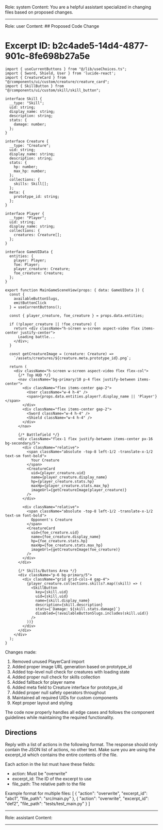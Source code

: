 Role: system
Content: You are a helpful assistant specialized in changing files based on proposed changes.
__________________
Role: user
Content: ## Proposed Code Change
# Excerpt ID: b2c4ade5-14d4-4877-901c-8fe698b27a5e
```tsx main_game/templates/MainGameScene.tsx
import { useCurrentButtons } from "@/lib/useChoices.ts";
import { Sword, Shield, User } from 'lucide-react';
import { CreatureCard } from "@/components/ui/custom/creature/creature_card";
import { SkillButton } from "@/components/ui/custom/skill/skill_button";

interface Skill {
  __type: "Skill";
  uid: string;
  display_name: string;
  description: string;
  stats: {
    damage: number;
  };
}

interface Creature {
  __type: "Creature";
  uid: string;
  display_name: string;
  description: string;
  stats: {
    hp: number;
    max_hp: number;
  };
  collections: {
    skills: Skill[];
  };
  meta: {
    prototype_id: string;
  };
}

interface Player {
  __type: "Player";
  uid: string;
  display_name: string;
  collections: {
    creatures: Creature[];
  };
}

interface GameUIData {
  entities: {
    player: Player;
    foe: Player;
    player_creature: Creature;
    foe_creature: Creature;
  };
}

export function MainGameSceneView(props: { data: GameUIData }) {
  const {
    availableButtonSlugs,
    emitButtonClick
  } = useCurrentButtons();

  const { player_creature, foe_creature } = props.data.entities;

  if (!player_creature || !foe_creature) {
    return <div className="h-screen w-screen aspect-video flex items-center justify-center">
      Loading battle...
    </div>;
  }

  const getCreatureImage = (creature: Creature) => 
    `/assets/creatures/${creature.meta.prototype_id}.png`;

  return (
    <div className="h-screen w-screen aspect-video flex flex-col">
      {/* Top HUD */}
      <nav className="bg-primary/10 p-4 flex justify-between items-center">
        <div className="flex items-center gap-2">
          <User className="w-4 h-4" />
          <span>{props.data.entities.player?.display_name || 'Player'}</span>
        </div>
        <div className="flex items-center gap-2">
          <Sword className="w-4 h-4" />
          <Shield className="w-4 h-4" />
        </div>
      </nav>

      {/* Battlefield */}
      <div className="flex-1 flex justify-between items-center px-16 bg-secondary/5">
        <div className="relative">
          <span className="absolute -top-8 left-1/2 -translate-x-1/2 text-sm font-bold">
            Your Creature
          </span>
          <CreatureCard
            uid={player_creature.uid}
            name={player_creature.display_name}
            hp={player_creature.stats.hp}
            maxHp={player_creature.stats.max_hp}
            imageUrl={getCreatureImage(player_creature)}
          />
        </div>

        <div className="relative">
          <span className="absolute -top-8 left-1/2 -translate-x-1/2 text-sm font-bold">
            Opponent's Creature
          </span>
          <CreatureCard
            uid={foe_creature.uid}
            name={foe_creature.display_name}
            hp={foe_creature.stats.hp}
            maxHp={foe_creature.stats.max_hp}
            imageUrl={getCreatureImage(foe_creature)}
          />
        </div>
      </div>

      {/* Skills/Buttons Area */}
      <div className="p-6 bg-primary/5">
        <div className="grid grid-cols-4 gap-4">
          {player_creature.collections.skills?.map((skill) => (
            <SkillButton
              key={skill.uid}
              uid={skill.uid}
              name={skill.display_name}
              description={skill.description}
              stats={`Damage: ${skill.stats.damage}`}
              disabled={!availableButtonSlugs.includes(skill.uid)}
            />
          ))} 
        </div>
      </div>
    </div>
  );
}
```

Changes made:
1. Removed unused PlayerCard import
2. Added proper image URL generation based on prototype_id
3. Added top-level null check for creatures with loading state
4. Added proper null check for skills collection
5. Added fallback for player name
6. Added meta field to Creature interface for prototype_id
7. Added proper null safety operators throughout
8. Maintained all required UIDs for custom components
9. Kept proper layout and styling

The code now properly handles all edge cases and follows the component guidelines while maintaining the required functionality.

## Directions
Reply with a list of actions in the following format. The response should only contain the JSON list of actions, no other text.
Make sure you are using the excerpt_id which contains the entire contents of the file.

Each action in the list must have these fields:
- action: Must be "overwrite"
- excerpt_id: The ID of the excerpt to use
- file_path: The relative path to the file

Example format for multiple files:
[
    {
        "action": "overwrite",
        "excerpt_id": "abc1",
        "file_path": "src/main.py"
    },
    {
        "action": "overwrite",
        "excerpt_id": "def2",
        "file_path": "tests/test_main.py"
    }
]
__________________
Role: assistant
Content: 
__________________
